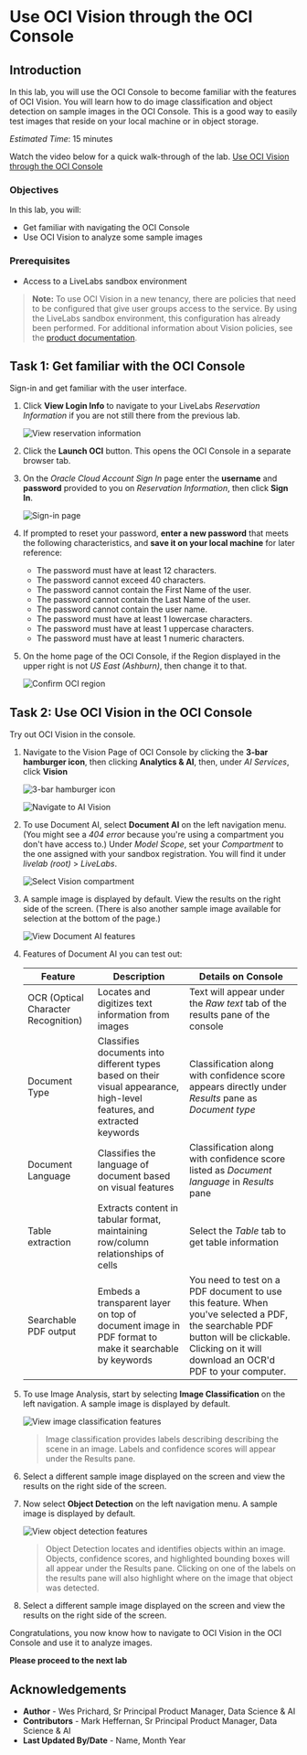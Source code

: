 # Use OCI Vision through the OCI Console

## Introduction
In this lab, you will use the OCI Console to become familiar with the features of OCI Vision. You will learn how to do image classification and object detection on sample images in the OCI Console. This is a good way to easily test images that reside on your local machine or in object storage.

*Estimated Time*: 15 minutes

Watch the video below for a quick walk-through of the lab.
[Use OCI Vision through the OCI Console](videohub:1_06s2g4ie)

### Objectives

In this lab, you will:
- Get familiar with navigating the OCI Console
- Use OCI Vision to analyze some sample images

### Prerequisites
- Access to a LiveLabs sandbox environment


> **Note:** To use OCI Vision in a new tenancy, there are policies that need to be configured that give user groups access to the service. By using the LiveLabs sandbox environment, this configuration has already been performed.
For additional information about Vision policies, see the [product documentation](https://docs.oracle.com/en-us/iaas/vision/vision/using/policies_quick_set_up.htm#policies_quick_set_up).


## **Task 1:** Get familiar with the OCI Console
Sign-in and get familiar with the user interface.

1. Click **View Login Info** to navigate to your LiveLabs *Reservation Information* if you are not still there from the previous lab.
    
    ![View reservation information](./images/ll-reservation-info.png)

1. Click the **Launch OCI** button. This opens the OCI Console in a separate browser tab.

1. On the *Oracle Cloud Account Sign In* page enter the **username** and **password** provided to you on *Reservation Information*, then click **Sign In**.
    
    ![Sign-in page](./images/oci-sign-in.png)

1. If prompted to reset your password, **enter a new password** that meets the following characteristics, and **save it on your local machine** for later reference:
    - The password must have at least 12 characters.
    - The password cannot exceed 40 characters.
    - The password cannot contain the First Name of the user.
    - The password cannot contain the Last Name of the user.
    - The password cannot contain the user name.
    - The password must have at least 1 lowercase characters.
    - The password must have at least 1 uppercase characters.
    - The password must have at least 1 numeric characters.

1. On the home page of the OCI Console, if the Region displayed in the upper right is not *US East (Ashburn)*, then change it to that.

    ![Confirm OCI region](./images/oci-region.png)


## **Task 2:** Use OCI Vision in the OCI Console
Try out OCI Vision in the console.

1. Navigate to the Vision Page of OCI Console by clicking the **3-bar hamburger icon**, then clicking **Analytics & AI**, then, under *AI Services*, click **Vision**

    ![3-bar hamburger icon](./images/oci-hamburger.png)

    ![Navigate to AI Vision](./images/navigate-to-ai-vision-menu.png " ")

1. To use Document AI, select **Document AI** on the left navigation menu. (You might see a *404 error* because you're using a compartment you don't have access to.) Under *Model Scope*, set your *Compartment* to the one assigned with your sandbox registration. You will find it under *livelab (root)* > *LiveLabs*.

    ![Select Vision compartment](./images/document-ai-compartment.png " ")

1. A sample image is displayed by default. View the results on the right side of the screen. (There is also another sample image available for selection at the bottom of the page.)

    ![View Document AI features](./images/document-ai-features.png " ")

1. Features of Document AI you can test out: 

    | Feature | Description | Details on Console |
    | --- | --- | --- |
    | OCR (Optical Character Recognition) | Locates and digitizes text information from images | Text will appear under the *Raw text* tab of the results pane of the console |
    | Document Type | Classifies documents into different types based on their visual appearance, high-level features, and extracted keywords | Classification along with confidence score appears directly under *Results* pane as *Document type* |
    | Document Language | Classifies the language of document based on visual features | Classification along with confidence score listed as *Document language* in *Results* pane |
    | Table extraction | Extracts content in tabular format, maintaining row/column relationships of cells | Select the *Table* tab to get table information |
    | Searchable PDF output | Embeds a transparent layer on top of document image in PDF format to make it searchable by keywords | You need to test on a PDF document to use this feature. When you've selected a PDF, the searchable PDF button will be clickable. Clicking on it will download an OCR'd PDF to your computer. |

1. To use Image Analysis, start by selecting **Image Classification** on the left navigation. A sample image is displayed by default.

    ![View image classification features](./images/image-features.png " ")

    > Image classification provides labels describing describing the scene in an image. Labels and confidence scores will appear under the Results pane.

1. Select a different sample image displayed on the screen and view the results on the right side of the screen. 

1. Now select **Object Detection** on the left navigation menu. A sample image is displayed by default.

    ![View object detection features](./images/object-detection.png)

    > Object Detection locates and identifies objects within an image. Objects, confidence scores, and highlighted bounding boxes will all appear under the Results pane. Clicking on one of the labels on the results pane will also highlight where on the image that object was detected.

1. Select a different sample image displayed on the screen and view the results on the right side of the screen.

Congratulations, you now know how to navigate to OCI Vision in the OCI Console and use it to analyze images.

**Please proceed to the next lab**

## Acknowledgements

- **Author** - Wes Prichard, Sr Principal Product Manager, Data Science & AI
- **Contributors** -  Mark Heffernan, Sr Principal Product Manager, Data Science & AI
- **Last Updated By/Date** - Name, Month Year